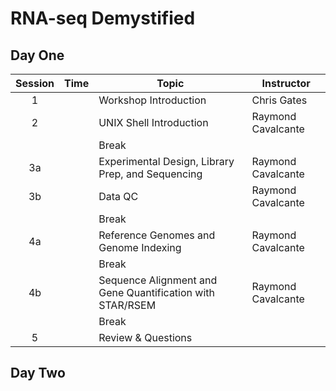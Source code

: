 # RNA-seq Demystified

## Day One

| Session | Time | Topic | Instructor |
| :-----: | ---- | ----- | ---------- |
| 1 | | Workshop Introduction | Chris Gates |
| 2 | | UNIX Shell Introduction | Raymond Cavalcante |
|  | | Break | |
| 3a | | Experimental Design, Library Prep, and Sequencing | Raymond Cavalcante |
| 3b | | Data QC | Raymond Cavalcante |
|  | | Break | |
| 4a | | Reference Genomes and Genome Indexing | Raymond Cavalcante |
|  | | Break | |
| 4b | | Sequence Alignment and Gene Quantification with STAR/RSEM | Raymond Cavalcante |
|  | | Break | |
| 5 | | Review & Questions | |

## Day Two
